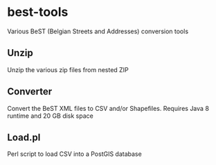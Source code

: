 # best-tools

Various BeST (Belgian Streets and Addresses) conversion tools

## Unzip

Unzip the various zip files from nested ZIP

## Converter

Convert the BeST XML files to CSV and/or Shapefiles.
Requires Java 8 runtime and 20 GB disk space

## Load.pl

Perl script to load CSV into a PostGIS database
